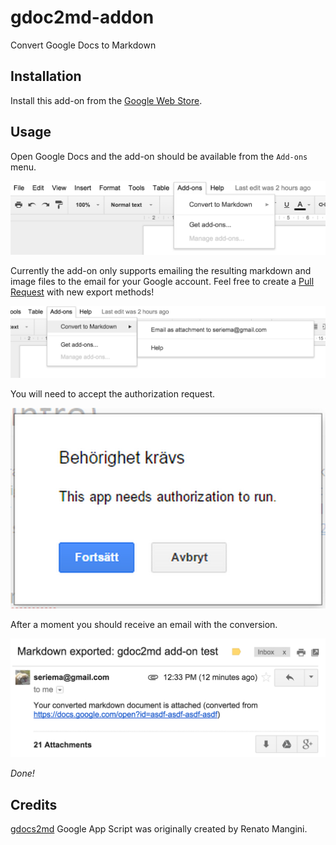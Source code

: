 # gdoc2md-addon
Convert Google Docs to Markdown

## Installation

Install this add-on from the [Google Web Store]().

## Usage

Open Google Docs and the add-on should be available from the `Add-ons` menu.

![Screenshot of Add-ons menu](usage-addon-menu.png)


Currently the add-on only supports emailing the resulting markdown and image files to the email for your Google account. Feel free to create a [Pull Request](pulls) with new export methods!

![Screenshot of Add-ons sub-menu](usage-addon-submenu.png)

You will need to accept the authorization request.

![Screenshot authorization request](usage-authorize.png)

After a moment you should receive an email with the conversion.

![Screenshot of email](usage-email.png)

_Done!_


## Credits

[gdocs2md](https://github.com/mangini/gdocs2md) Google App Script was originally created by Renato Mangini.

